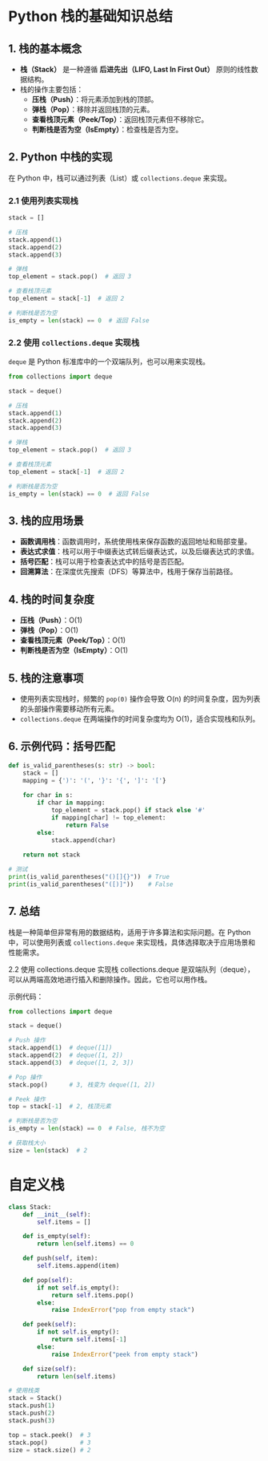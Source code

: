
# Python 栈的基础知识总结

## 1. 栈的基本概念
- **栈（Stack）** 是一种遵循 **后进先出（LIFO, Last In First Out）** 原则的线性数据结构。
- 栈的操作主要包括：
  - **压栈（Push）**：将元素添加到栈的顶部。
  - **弹栈（Pop）**：移除并返回栈顶的元素。
  - **查看栈顶元素（Peek/Top）**：返回栈顶元素但不移除它。
  - **判断栈是否为空（IsEmpty）**：检查栈是否为空。

## 2. Python 中栈的实现
在 Python 中，栈可以通过列表（List）或 `collections.deque` 来实现。

### 2.1 使用列表实现栈
```python
stack = []

# 压栈
stack.append(1)
stack.append(2)
stack.append(3)

# 弹栈
top_element = stack.pop()  # 返回 3

# 查看栈顶元素
top_element = stack[-1]  # 返回 2

# 判断栈是否为空
is_empty = len(stack) == 0  # 返回 False
```

### 2.2 使用 `collections.deque` 实现栈
`deque` 是 Python 标准库中的一个双端队列，也可以用来实现栈。
```python
from collections import deque

stack = deque()

# 压栈
stack.append(1)
stack.append(2)
stack.append(3)

# 弹栈
top_element = stack.pop()  # 返回 3

# 查看栈顶元素
top_element = stack[-1]  # 返回 2

# 判断栈是否为空
is_empty = len(stack) == 0  # 返回 False
```

## 3. 栈的应用场景
- **函数调用栈**：函数调用时，系统使用栈来保存函数的返回地址和局部变量。
- **表达式求值**：栈可以用于中缀表达式转后缀表达式，以及后缀表达式的求值。
- **括号匹配**：栈可以用于检查表达式中的括号是否匹配。
- **回溯算法**：在深度优先搜索（DFS）等算法中，栈用于保存当前路径。

## 4. 栈的时间复杂度
- **压栈（Push）**：O(1)
- **弹栈（Pop）**：O(1)
- **查看栈顶元素（Peek/Top）**：O(1)
- **判断栈是否为空（IsEmpty）**：O(1)

## 5. 栈的注意事项
- 使用列表实现栈时，频繁的 `pop(0)` 操作会导致 O(n) 的时间复杂度，因为列表的头部操作需要移动所有元素。
- `collections.deque` 在两端操作的时间复杂度均为 O(1)，适合实现栈和队列。

## 6. 示例代码：括号匹配
```python
def is_valid_parentheses(s: str) -> bool:
    stack = []
    mapping = {')': '(', '}': '{', ']': '['}
    
    for char in s:
        if char in mapping:
            top_element = stack.pop() if stack else '#'
            if mapping[char] != top_element:
                return False
        else:
            stack.append(char)
    
    return not stack

# 测试
print(is_valid_parentheses("()[]{}"))  # True
print(is_valid_parentheses("([)]"))    # False
```

## 7. 总结
栈是一种简单但非常有用的数据结构，适用于许多算法和实际问题。在 Python 中，可以使用列表或 `collections.deque` 来实现栈，具体选择取决于应用场景和性能需求。


2.2 使用 collections.deque 实现栈
collections.deque 是双端队列（deque），可以从两端高效地进行插入和删除操作。因此，它也可以用作栈。

示例代码：
```python
from collections import deque

stack = deque()

# Push 操作
stack.append(1)  # deque([1])
stack.append(2)  # deque([1, 2])
stack.append(3)  # deque([1, 2, 3])

# Pop 操作
stack.pop()      # 3, 栈变为 deque([1, 2])

# Peek 操作
top = stack[-1]  # 2, 栈顶元素

# 判断栈是否为空
is_empty = len(stack) == 0  # False, 栈不为空

# 获取栈大小
size = len(stack)  # 2
```


# 自定义栈
```python
class Stack:
    def __init__(self):
        self.items = []

    def is_empty(self):
        return len(self.items) == 0

    def push(self, item):
        self.items.append(item)

    def pop(self):
        if not self.is_empty():
            return self.items.pop()
        else:
            raise IndexError("pop from empty stack")

    def peek(self):
        if not self.is_empty():
            return self.items[-1]
        else:
            raise IndexError("peek from empty stack")

    def size(self):
        return len(self.items)

# 使用栈类
stack = Stack()
stack.push(1)
stack.push(2)
stack.push(3)

top = stack.peek()  # 3
stack.pop()         # 3
size = stack.size() # 2
```
